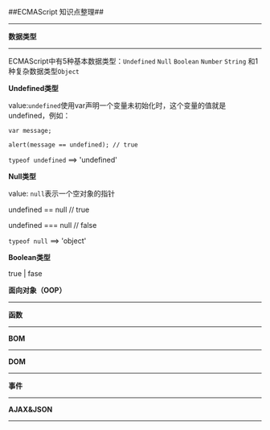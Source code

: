 
##ECMAScript 知识点整理##

----

**数据类型**

----


ECMAScript中有5种基本数据类型：`Undefined` `Null` `Boolean` `Number` `String` 和1种复杂数据类型`Object`

**Undefined类型**

value:`undefined`使用var声明一个变量未初始化时，这个变量的值就是undefined，例如：
		
	var message;
	
	alert(message == undefined); // true

`typeof undefined` ==> 'undefined'


**Null类型**

value: `null`表示一个空对象的指针

undefined == null // true

undefined === null // false

`typeof null` ==> 'object'

**Boolean类型**

true | fase



**面向对象（OOP）**

----


**函数**

----





**BOM**

----



**DOM**

----



**事件**

----


**AJAX&JSON**

----
